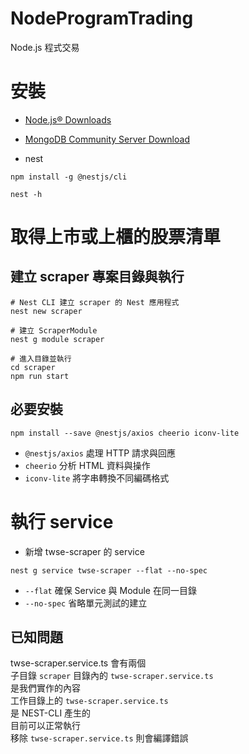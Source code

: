 # NodeProgramTrading
Node.js 程式交易

# 安裝
- [Node.js® Downloads](https://nodejs.org/en/download/current)

- [MongoDB Community Server Download](https://www.mongodb.com/try/download/community-kubernetes-operator)

- nest
```shell
npm install -g @nestjs/cli

nest -h
```
# 取得上市或上櫃的股票清單
## 建立 scraper 專案目錄與執行
```shell
# Nest CLI 建立 scraper 的 Nest 應用程式
nest new scraper

# 建立 ScraperModule
nest g module scraper

# 進入目錄並執行
cd scraper
npm run start
```

## 必要安裝
```
npm install --save @nestjs/axios cheerio iconv-lite
```
- `@nestjs/axios`
處理 HTTP 請求與回應
- `cheerio`
分析 HTML 資料與操作
- `iconv-lite`
將字串轉換不同編碼格式

# 執行 service
- 新增 twse-scraper 的 service
```
nest g service twse-scraper --flat --no-spec
```
- `--flat`
確保 Service 與 Module 在同一目錄
- `--no-spec`
省略單元測試的建立
## 已知問題
twse-scraper.service.ts 會有兩個  
子目錄 `scraper` 目錄內的 `twse-scraper.service.ts`  
是我們實作的內容  
工作目錄上的 `twse-scraper.service.ts`  
是 NEST-CLI 產生的  
目前可以正常執行  
移除 `twse-scraper.service.ts` 則會編譯錯誤  

